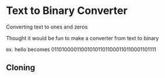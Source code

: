 # Text to Binary Converter
Converting text to ones and zeros

Thought it would be fun to make a converter from text to binary

ex. hello becomes 0110100001100101011011000110110001101111 

## Cloning 



